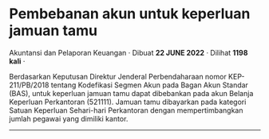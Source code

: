Pembebanan akun untuk keperluan jamuan tamu
===========================================

Akuntansi dan Pelaporan Keuangan · Dibuat **22 JUNE 2022** · Dilihat **1198 kali** ·

Berdasarkan Keputusan Direktur Jenderal Perbendaharaan nomor KEP-211/PB/2018 tentang Kodefikasi Segmen Akun pada Bagan Akun Standar (BAS), untuk keperluan jamuan tamu dapat dibebankan pada akun Belanja Keperluan Perkantoran (521111). Jamuan tamu dibayarkan pada kategori Satuan Keperluan Sehari-hari Perkantoran dengan mempertimbangkan jumlah pegawai yang dimiliki kantor.  

  
  
  

* * *